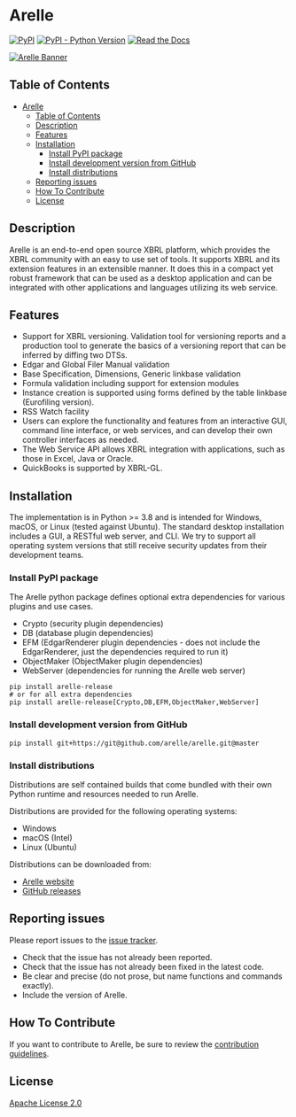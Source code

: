 # Arelle

[![PyPI](https://img.shields.io/pypi/v/arelle-release)](https://pypi.org/project/arelle-release/)
[![PyPI - Python Version](https://img.shields.io/pypi/pyversions/arelle-release)](https://pypi.org/project/arelle-release/)
[![Read the Docs](https://img.shields.io/readthedocs/arelle)](https://arelle.readthedocs.io/)

[![Arelle Banner](https://arelle.org/arelle/wp-content/themes/platform/images/logo-platform.png)](https://arelle.org/)

## Table of Contents

- [Arelle](#arelle)
  - [Table of Contents](#table-of-contents)
  - [Description](#description)
  - [Features](#features)
  - [Installation](#installation)
    - [Install PyPI package](#install-pypi-package)
    - [Install development version from GitHub](#install-development-version-from-github)
    - [Install distributions](#install-distributions)
  - [Reporting issues](#reporting-issues)
  - [How To Contribute](#how-to-contribute)
  - [License](#license)

## Description

Arelle is an end-to-end open source XBRL platform, which provides the XBRL community
with an easy to use set of tools. It supports XBRL and its extension features in
an extensible manner. It does this in a compact yet robust framework that can be
used as a desktop application and can be integrated with other applications and
languages utilizing its web service.

## Features

- Support for XBRL versioning. Validation tool for versioning reports and a
  production tool to generate the basics of a versioning report that can be
  inferred by diffing two DTSs.
- Edgar and Global Filer Manual validation
- Base Specification, Dimensions, Generic linkbase validation
- Formula validation including support for extension modules
- Instance creation is supported using forms defined by the table linkbase
  (Eurofiling version).
- RSS Watch facility
- Users can explore the functionality and features from an interactive GUI,
  command line interface, or web services, and can develop their own controller
  interfaces as needed.
- The Web Service API allows XBRL integration with applications, such as those in
  Excel, Java or Oracle.
- QuickBooks is supported by XBRL-GL.

## Installation

The implementation is in Python >= 3.8 and is intended for Windows, macOS, or
Linux (tested against Ubuntu). The standard desktop installation includes a GUI,
a RESTful web server, and CLI. We try to support all operating system versions
that still receive security updates from their development teams.

### Install PyPI package

The Arelle python package defines optional extra dependencies for various
plugins and use cases.

- Crypto (security plugin dependencies)
- DB (database plugin dependencies)
- EFM (EdgarRenderer plugin dependencies - does not include the EdgarRenderer,
  just the dependencies required to run it)
- ObjectMaker (ObjectMaker plugin dependencies)
- WebServer (dependencies for running the Arelle web server)

```shell
pip install arelle-release
# or for all extra dependencies
pip install arelle-release[Crypto,DB,EFM,ObjectMaker,WebServer]
```

### Install development version from GitHub

```shell
pip install git+https://git@github.com/arelle/arelle.git@master
```

### Install distributions

Distributions are self contained builds that come bundled with their own Python
runtime and resources needed to run Arelle.

Distributions are provided for the following operating systems:

- Windows
- macOS (Intel)
- Linux (Ubuntu)

Distributions can be downloaded from:

- [Arelle website](https://arelle.org/arelle/pub/)
- [GitHub releases](https://github.com/Arelle/Arelle/releases)

## Reporting issues

Please report issues to the [issue tracker](https://github.com/arelle/arelle/issues).

- Check that the issue has not already been reported.
- Check that the issue has not already been fixed in the latest code.
- Be clear and precise (do not prose, but name functions and commands exactly).
- Include the version of Arelle.

## How To Contribute

If you want to contribute to Arelle, be sure to review the
[contribution guidelines](https://github.com/Arelle/Arelle/blob/master/CONTRIBUTING.md).

## License

[Apache License 2.0](https://github.com/Arelle/Arelle/blob/master/LICENSE.md)
